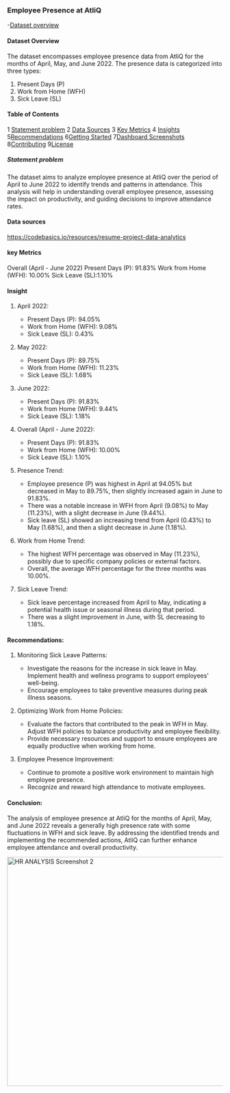### Employee Presence at AtliQ 
-[Dataset overview](#Dataset-overview)
#### Dataset Overview 
The dataset encompasses employee presence data from AtliQ for the months of April, May, and June 2022. The presence data is categorized into three types:
1. Present Days (P)
2. Work from Home (WFH)
3. Sick Leave (SL)

#### Table of Contents
 1 [Statement problem](#Statement-problem)
 2 [Data Sources](#data-sources)
 3 [Key Metrics](#key-metrics)
 4 [Insights](#insights)
 5[Recommendations](#recommendations)
 6[Getting Started](#getting-started)
 7[Dashboard Screenshots](#dashboard-screenshots)
 8[Contributing](#contributing)
 9[License](#license)

##### Statement problem
The dataset aims to analyze employee presence at AtliQ over the period of April to June 2022 to identify trends and patterns in attendance. This analysis will help in understanding overall employee presence, assessing the impact on productivity, and guiding decisions to improve attendance rates.
#### Data sources
https://codebasics.io/resources/resume-project-data-analytics
#### key Metrics
Overall (April - June 2022)
Present Days (P): 91.83%
Work from Home (WFH): 10.00%
Sick Leave (SL):1.10%
#### Insight
1. April 2022:
   - Present Days (P): 94.05%
   - Work from Home (WFH): 9.08%
   - Sick Leave (SL): 0.43%

2. May 2022:
   - Present Days (P): 89.75%
   - Work from Home (WFH): 11.23%
   - Sick Leave (SL): 1.68%

3. June 2022:
   - Present Days (P): 91.83%
   - Work from Home (WFH): 9.44%
   - Sick Leave (SL): 1.18%

4. Overall (April - June 2022):
   - Present Days (P): 91.83%
   - Work from Home (WFH): 10.00%
   - Sick Leave (SL): 1.10%

1. Presence Trend:
   - Employee presence (P) was highest in April at 94.05% but decreased in May to 89.75%, then slightly increased again in June to 91.83%.
   - There was a notable increase in WFH from April (9.08%) to May (11.23%), with a slight decrease in June (9.44%).
   - Sick leave (SL) showed an increasing trend from April (0.43%) to May (1.68%), and then a slight decrease in June (1.18%).

2. Work from Home Trend:
   - The highest WFH percentage was observed in May (11.23%), possibly due to specific company policies or external factors.
   - Overall, the average WFH percentage for the three months was 10.00%.

3. Sick Leave Trend:
   - Sick leave percentage increased from April to May, indicating a potential health issue or seasonal illness during that period.
   - There was a slight improvement in June, with SL decreasing to 1.18%.

#### Recommendations:

1. Monitoring Sick Leave Patterns:
   - Investigate the reasons for the increase in sick leave in May. Implement health and wellness programs to support employees' well-being.
   - Encourage employees to take preventive measures during peak illness seasons.

2. Optimizing Work from Home Policies:
   - Evaluate the factors that contributed to the peak in WFH in May. Adjust WFH policies to balance productivity and employee flexibility.
   - Provide necessary resources and support to ensure employees are equally productive when working from home.

3. Employee Presence Improvement:
   - Continue to promote a positive work environment to maintain high employee presence.
   - Recognize and reward high attendance to motivate employees.

#### Conclusion:
The analysis of employee presence at AtliQ for the months of April, May, and June 2022 reveals a generally high presence rate with some fluctuations in WFH and sick leave. By addressing the identified trends and implementing the recommended actions, AtliQ can further enhance employee attendance and overall productivity.

<img width="535" alt="HR ANALYSIS Screenshot 2" src="https://github.com/user-attachments/assets/69d54064-577a-4e5f-acde-33a3aafb9d90">


